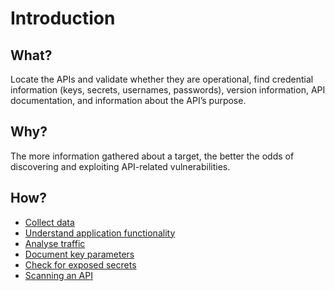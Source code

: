 # Introduction

## What?

Locate the APIs and validate whether they are operational, find credential information (keys, secrets, usernames, 
passwords), version information, API documentation, and information about the API’s purpose.

## Why?

The more information gathered about a target, the better the odds of discovering and exploiting API-related 
vulnerabilities.

## How?

* [Collect data](collect-data.md)
* [Understand application functionality](functionality.md)
* [Analyse traffic](burp.md)
* [Document key parameters](parameters.md)
* [Check for exposed secrets](secrets.md)
* [Scanning an API](scanning.md)
